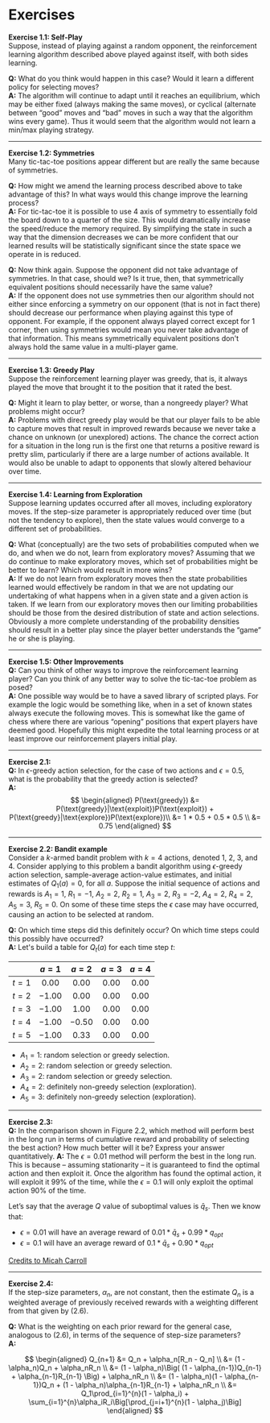 # Exercises
**Exercise 1.1: Self-Play** \
Suppose, instead of playing against a random opponent, the reinforcement learning algorithm described above played against itself, with both sides learning. 

**Q:** What do you think would happen in this case? Would it learn a different policy for selecting moves? \
**A:** The algorithm will continue to adapt until it reaches an equilibrium, which may be either fixed (always making the same moves), or cyclical (alternate between “good” moves and “bad” moves in such a way that the algorithm wins every game). Thus it would seem that the algorithm would not learn a min/max playing strategy.

---

**Exercise 1.2: Symmetries** \
Many tic-tac-toe positions appear different but are really the same because of symmetries. 

**Q:** How might we amend the learning process described
above to take advantage of this? In what ways would this change improve the learning process? \
**A:** For tic-tac-toe it is possible to use 4 axis of symmetry to essentially fold the board down to a quarter of the size. This would dramatically increase the speed/reduce the memory required. By simplifying the state in such a way that the dimension decreases we can be more confident that our learned results will be statistically significant since the state space we operate in is reduced. 

**Q:** Now think again. Suppose the opponent did not take advantage of symmetries. In that case, should we? Is it true, then, that symmetrically equivalent positions should necessarily have the same value? \
**A:** If the opponent does not use symmetries then our algorithm
should not either since enforcing a symmetry on our opponent (that is not in fact there) should decrease our performance when playing against this type of opponent. For example, if the opponent always played correct except for 1 corner, then using symmetries would mean you never take advantage of that information. This means symmetrically equivalent positions don't always hold the same value in a multi-player game.

---

**Exercise 1.3: Greedy Play**\
Suppose the reinforcement learning player was greedy, that is, it always played the move that brought it to the position that it rated the best. 

**Q:** Might it learn to play better, or worse, than a nongreedy player? What problems might occur? \
**A:** Problems with direct greedy play would be that our player fails to be able to capture moves that result in improved rewards because we never take a chance on unknown (or unexplored) actions. The chance the correct action for a situation in the long run is the first one that returns a positive reward is pretty slim, particularly if there are a large number of actions available. It would also be unable to adapt to opponents that slowly altered behaviour over time.

---

**Exercise 1.4: Learning from Exploration**\
Suppose learning updates occurred after all moves, including exploratory moves. If the step-size parameter is appropriately reduced over time (but not the tendency to explore), then the state values would converge to a different set of probabilities.

**Q:** What (conceptually) are the two sets of probabilities computed when we do, and when we do not, learn from exploratory moves? Assuming that we do continue to make exploratory moves, which set of probabilities might be better to learn? Which would result in more wins?\
**A:** If we do not learn from exploratory moves then the state probabilities learned would effectively be random in that we are not updating our undertaking of what happens when in a given state and a given action is taken. If we learn from our exploratory moves then our
limiting probabilities should be those from the desired distribution of state and action selections. Obviously a more complete understanding of the probability densities should result in a better play since the player better understands the “game” he or she is playing.

---

**Exercise 1.5: Other Improvements**\
**Q:** Can you think of other ways to improve the reinforcement learning player? Can you think of any better way to solve the tic-tac-toe problem as posed?\
**A:** One possible way would be to have a saved library of scripted plays. For example the logic would be something like, when in a set of known states always execute the following moves. This is somewhat like the game of chess where there are various “opening” positions that expert players have deemed good. Hopefully this might expedite the total learning process or at least improve our reinforcement players initial play.

---

**Exercise 2.1:**\
**Q:** In $\epsilon$-greedy action selection, for the case of two actions and $\epsilon=0.5$, what is the probability that the greedy action is selected?\
**A:** 
$$
\begin{aligned}
P(\text{greedy}) &= P(\text{greedy}|\text{exploit})P(\text{exploit}) + P(\text{greedy}|\text{explore})P(\text{explore})\\ &= 1 * 0.5 + 0.5 * 0.5 \\
&= 0.75 
\end{aligned}
$$

---

**Exercise 2.2: Bandit example**\
Consider a $k$-armed bandit problem with $k=4$ actions,
denoted 1, 2, 3, and 4. Consider applying to this problem a bandit algorithm using $\epsilon$-greedy action selection, sample-average action-value estimates, and initial estimates
of $Q_1(a) = 0$, for all $a$. Suppose the initial sequence of actions and rewards is $A_1 = 1$, $R_1 = -1$, $A_2 = 2$, $R_2 = 1$, $A_3 = 2$, $R_3 = -2$, $A_4 = 2$, $R_4 = 2$, $A_5 = 3$, $R_5 = 0$. On some of these time steps the $\epsilon$ case may have occurred, causing an action to be selected at random.

**Q:** On which time steps did this definitely occur? On which time steps could this possibly have occurred?\
**A:** Let's build a table for $Q_t(a)$ for each time step $t$:

|      |$a=1$      |$a=2$     |$a=3$     |$a=4$     |
|:----:|:---------:|:--------:|:--------:|:--------:|
|$t=1$ |$0.00$     |$0.00$    |$0.00$    |$0.00$    |
|$t=2$ |$-1.00$    |$0.00$    |$0.00$    |$0.00$    |
|$t=3$ |$-1.00$    |$1.00$    |$0.00$    |$0.00$    |
|$t=4$ |$-1.00$    |$-0.50$   |$0.00$    |$0.00$    |
|$t=5$ |$-1.00$    |$0.33$    |$0.00$    |$0.00$    |

- $A_1 = 1$: random selection or greedy selection.
- $A_2 = 2$: random selection or greedy selection.
- $A_3 = 2$: random selection or greedy selection.
- $A_4 = 2$: definitely non-greedy selection (exploration).
- $A_5 = 3$: definitely non-greedy selection (exploration).

---

**Exercise 2.3:**\
**Q:** In the comparison shown in Figure 2.2, which method will perform best in the long run in terms of cumulative reward and probability of selecting the best action? How much better will it be? Express your answer quantitatively. 
**A:** 
The $\epsilon = 0.01$ method will perform the best in the long run. This is because – assuming stationarity – it is guaranteed to find the optimal action and then exploit it. Once the algorithm has found the optimal action, it will exploit it 99% of the time, while the $\epsilon = 0.1$ will only exploit the optimal action 90% of the time.

Let’s say that the average $Q$ value of suboptimal values is $\bar{q}_s$. Then we know that:
- $\epsilon=0.01$ will have an average reward of $0.01 * \bar{q}_s + 0.99 * q_{opt}$
- $\epsilon=0.1$ will have an average reward of $0.1 * \bar{q}_s + 0.90 * q_{opt}$

[Credits to Micah Carroll](https://micahcarroll.github.io/learning/2018/05/17/sutton-and-barto-rl.html)

---

**Exercise 2.4:**\
If the step-size parameters, $\alpha_n$, are not constant, then the estimate $Q_n$ is a weighted average of previously received rewards with a weighting different from that given by (2.6). 

**Q:** What is the weighting on each prior reward for the general case, analogous to (2.6), in terms of the sequence of step-size parameters?\
**A:**

$$
\begin{aligned}
    Q_{n+1} &= Q_n + \alpha_n[R_n - Q_n] \\
    &= (1 - \alpha_n)Q_n + \alpha_nR_n \\
    &= (1 - \alpha_n)\Big( (1 - \alpha_{n-1})Q_{n-1} + \alpha_{n-1}R_{n-1} \Big) + \alpha_nR_n \\
    &= (1 - \alpha_n)(1 - \alpha_{n-1})Q_n + (1 - \alpha_n)\alpha_{n-1}R_{n-1} + \alpha_nR_n \\
    &= Q_1\prod_{i=1}^{n}(1 - \alpha_i) + \sum_{i=1}^{n}\alpha_iR_i\Big[\prod_{j=i+1}^{n}(1 - \alpha_j)\Big]
\end{aligned}
$$
